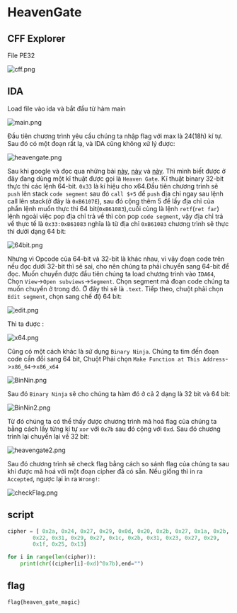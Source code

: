 # HeavenGate

## CFF Explorer

File PE32

![cff.png](./img/cff.png)

## IDA

Load file vào ida và bắt đầu từ hàm main

![main.png](./img/main.png)

Đầu tiên chương trình yêu cầu chúng ta nhập flag với max là 24(18h) kí tự. Sau đó có một đoạn rất lạ, và IDA cũng không xử lý được: 

![heavengate.png](./img/heavengate.png)

Sau khi google và đọc qua những bài [này](https://sachiel-archangel.medium.com/analysis-of-heavens-gate-part-1-62cca0ace6f0), [này](https://www.malwarebytes.com/blog/news/2018/01/a-coin-miner-with-a-heavens-gate) và [này](https://blog.vincss.net/2020/06/re015-heavens-gate-mot-ki-thuat-cu-nhung-hieu-qua.html). Thì mình biết được ở đây đang dùng một kĩ thuật được gọi là `Heaven Gate`. Kĩ thuật binary 32-bit thực thi các lệnh 64-bit. `0x33` là kí hiệu cho x64.Đầu tiên chương trình sẽ `push` lên stack `code segment` sau đó `call $+5` để `push` địa chỉ ngay sau lệnh call lên stack(ở đây là `0xB6107E`), sau đó cộng thêm 5 để lấy địa chỉ của phần lệnh muốn thực thi 64 bit(`0xB61083`),cuối cùng là lệnh `retf`(`ret far`) lệnh ngoài việc pop địa chỉ trả về thì còn pop `code segment`, vậy địa chỉ trả về thực tế là `0x33:0xB61083` nghĩa là từ địa chỉ `0xB61083` chương trình sẽ thực thi dưới dạng 64 bit:

![64bit.png](./img/64bit.png)

Nhưng vì Opcode của 64-bit và 32-bit là khác nhau, vì vậy đoạn code trên nếu đọc dưới 32-bit thì sẽ sai, cho nên chúng ta phải chuyển sang 64-bit để đọc. Muốn chuyển được đầu tiên chúng ta load chương trình vào `IDA64`, Chọn `View`->`Open subviews`->`Segment`. Chọn segment mà đoạn code chúng ta muốn chuyển ở trong đó. Ở đây thì sẽ là `.text`. Tiếp theo, chuột phải chọn `Edit segment`, chọn sang chế độ 64 bit:

![edit.png](./img/edit.png)

Thì ta được :

![x64.png](./img/x64.png)

Cũng có một cách khác là sử dụng `Binary Ninja`. Chúng ta tìm đến đoạn code cần đổi sang 64 bit, Chuột Phải chọn `Make Function at This Address`->`x86_64`->`x86_x64`

![BinNin.png](./img/BinNin.png)

Sau đó `Binary Ninja` sẽ cho chúng ta hàm đó ở cả 2 dạng là 32 bit và 64 bit: 

![BinNin2.png](./img/BinNin2.png)

Từ đó chúng ta có thể thấy được chương trình mã hoá flag của chúng ta bằng cách lấy từng kí tự `xor` với `0x7b` sau đó cộng với `0xd`. Sau đó chương trình lại chuyển lại về 32 bit: 

![heavengate2.png](./img/heavengate2.png)

Sau đó chương trình sẽ check flag bằng cách so sánh flag của chúng ta sau khi được mã hoá với một đoạn cipher đã có sẵn. Nếu giống thì in ra `Accepted`, ngược lại in ra `Wrong!`:

![checkFlag.png](./img/checkFlag.png)

## script

```python
cipher = [ 0x2a, 0x24, 0x27, 0x29, 0x0d, 0x20, 0x2b, 0x27, 0x1a, 0x2b,
        0x22, 0x31, 0x29, 0x27, 0x1c, 0x2b, 0x31, 0x23, 0x27, 0x29,
        0x1f, 0x25, 0x13]

for i in range(len(cipher)):
    print(chr((cipher[i]-0xd)^0x7b),end="")
```

## flag
`flag{heaven_gate_magic}`
